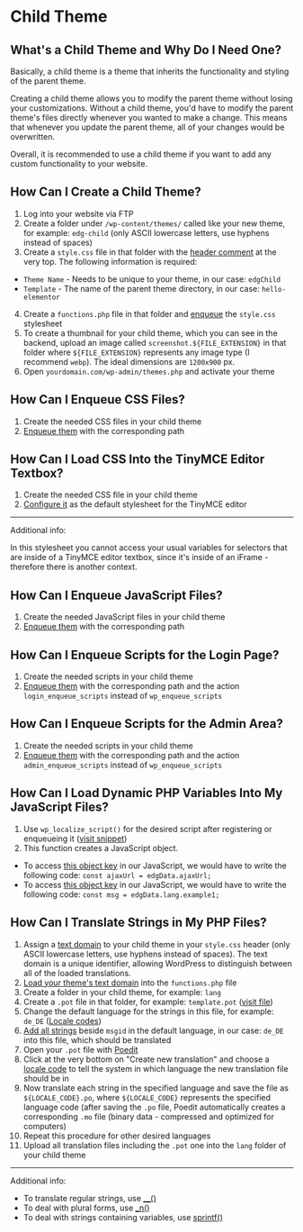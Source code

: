 # Child Theme

## What's a Child Theme and Why Do I Need One?

Basically, a child theme is a theme that inherits the functionality and styling of the parent theme.

Creating a child theme allows you to modify the parent theme without losing your customizations. Without a child theme, you'd have to modify the parent theme's files directly whenever you wanted to make a change. This means that whenever you update the parent theme, all of your changes would be overwritten.

Overall, it is recommended to use a child theme if you want to add any custom functionality to your website.

## How Can I Create a Child Theme?

1. Log into your website via FTP
2. Create a folder under `/wp-content/themes/` called like your new theme, for example: `edg-child` (only ASCII lowercase letters, use hyphens instead of spaces)
3. Create a `style.css` file in that folder with the [header comment](https://github.com/eBollow05/child-theme/blob/main/style.css) at the very top.
The following information is required:
- `Theme Name` - Needs to be unique to your theme, in our case: `edgChild`
- `Template` - The name of the parent theme directory, in our case: `hello-elementor`
4. Create a `functions.php` file in that folder and [enqueue](https://github.com/eBollow05/child-theme/blob/main/functions.php#L13-L27) the `style.css` stylesheet
5. To create a thumbnail for your child theme, which you can see in the backend, upload an image called `screenshot.${FILE_EXTENSION}` in that folder where `${FILE_EXTENSION}` represents any image type (I recommend `webp`). The ideal dimensions are `1200x900` px.
6. Open `yourdomain.com/wp-admin/themes.php` and activate your theme

## How Can I Enqueue CSS Files?

1. Create the needed CSS files in your child theme
2. [Enqueue them](https://github.com/eBollow05/child-theme/blob/main/functions.php#L13-L27) with the corresponding path

## How Can I Load CSS Into the TinyMCE Editor Textbox?

1. Create the needed CSS file in your child theme
2. [Configure it](https://github.com/eBollow05/child-theme/blob/main/functions.php#L37-L45) as the default stylesheet for the TinyMCE editor

---

Additional info:

In this stylesheet you cannot access your usual variables for selectors that are inside of a TinyMCE editor textbox, since it's inside of an iFrame - therefore there is another context.

## How Can I Enqueue JavaScript Files?

1. Create the needed JavaScript files in your child theme
2. [Enqueue them](https://github.com/eBollow05/child-theme/blob/main/functions.php#L13-L27) with the corresponding path

## How Can I Enqueue Scripts for the Login Page?

1. Create the needed scripts in your child theme
2. [Enqueue them](https://github.com/eBollow05/child-theme/blob/main/functions.php#L30-L36) with the corresponding path and the action `login_enqueue_scripts` instead of `wp_enqueue_scripts`

## How Can I Enqueue Scripts for the Admin Area?

1. Create the needed scripts in your child theme
2. [Enqueue them](https://github.com/eBollow05/child-theme/blob/main/functions.php#L39-L45) with the corresponding path and the action `admin_enqueue_scripts` instead of `wp_enqueue_scripts`

## How Can I Load Dynamic PHP Variables Into My JavaScript Files?

1. Use `wp_localize_script()` for the desired script after registering or enqueueing it ([visit snippet](https://github.com/eBollow05/child-theme/blob/main/functions.php#L20-L28))
2. This function creates a JavaScript object.
- To access [this object key](https://github.com/eBollow05/child-theme/blob/main/functions.php#L21) in our JavaScript, we would have to write the following code: `const ajaxUrl = edgData.ajaxUrl;`
- To access [this object key](https://github.com/eBollow05/child-theme/blob/main/functions.php#L25) in our JavaScript, we would have to write the following code: `const msg = edgData.lang.example1;`

## How Can I Translate Strings in My PHP Files?

1. Assign a [text domain](https://github.com/eBollow05/child-theme/blob/main/style.css#L7) to your child theme in your `style.css` header (only ASCII lowercase letters, use hyphens instead of spaces).
The text domain is a unique identifier, allowing WordPress to distinguish between all of the loaded translations.
2. [Load your theme's text domain](https://github.com/eBollow05/child-theme/blob/main/functions.php#L4-L9) into the `functions.php` file
3. Create a folder in your child theme, for example: `lang`
4. Create a `.pot` file in that folder, for example: `template.pot` ([visit file](https://github.com/eBollow05/child-theme/blob/main/lang/template.pot))
5. Change the default language for the strings in this file, for example: `de_DE` ([Locale codes](https://make.wordpress.org/polyglots/teams/))
6. [Add all strings](https://github.com/eBollow05/child-theme/blob/main/lang/template.pot#L14) beside `msgid` in the default language, in our case: `de_DE` into this file, which should be translated
7. Open your `.pot` file with [Poedit](https://poedit.net)
8. Click at the very bottom on "Create new translation" and choose a [locale code](https://make.wordpress.org/polyglots/teams/) to tell the system in which language the new translation file should be in
9. Now translate each string in the specified language and save the file as `${LOCALE_CODE}.po`, where `${LOCALE_CODE}` represents the specified language code (after saving the `.po` file, Poedit automatically creates a corresponding `.mo` file (binary data - compressed and optimized for computers)
10. Repeat this procedure for other desired languages
11. Upload all translation files including the `.pot` one into the `lang` folder of your child theme

---

Additional info:

- To translate regular strings, use [__()](https://developer.wordpress.org/reference/functions/__/)
- To deal with plural forms, use [_n()](https://developer.wordpress.org/reference/functions/_n/)
- To deal with strings containing variables, use [sprintf()](https://www.php.net/manual/en/function.sprintf.php)
